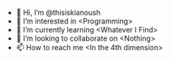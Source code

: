 - 👋 Hi, I’m @thisiskianoush
- 👀 I’m interested in \<Programming\>
- 🌱 I’m currently learning \<Whatever I Find\>
- 💞️ I’m looking to collaborate on \<Nothing\>
- 📫 How to reach me \<In the 4th dimension\>

<!---
thisiskianoush/thisiskianoush is a ✨ special ✨ repository because its `README.md` (this file) appears on your GitHub profile.
You can click the Preview link to take a look at your changes.
--->
